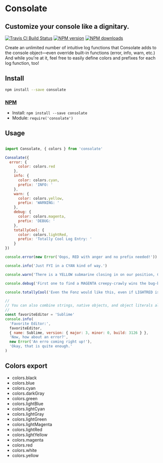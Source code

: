 <!-- TITLE/ -->

<h1>Consolate</h1>

<!-- /TITLE -->


<h2>Customize your console like a dignitary.</h2>

<!-- BADGES/ -->

<span class="badge-travisci"><a href="http://travis-ci.org/rollercodester/consolate" title="Check this project's build status on TravisCI"><img src="https://img.shields.io/travis/rollercodester/consolate/master.svg" alt="Travis CI Build Status" /></a></span>
<span class="badge-npmversion"><a href="https://npmjs.org/package/consolate" title="View this project on NPM"><img src="https://img.shields.io/npm/v/consolate.svg" alt="NPM version" /></a></span>
<span class="badge-npmdownloads"><a href="https://npmjs.org/package/consolate" title="View this project on NPM"><img src="https://img.shields.io/npm/dm/consolate.svg" alt="NPM downloads" /></a></span>

<!-- /BADGES -->


<!-- DESCRIPTION/ -->

Create an unlimited number of intuitive log functions that Consolate adds to the console object&mdash;even override built-in functions (error, info, warn, etc.) And while you're at it, feel free to easily define colors and prefixes for each log function, too!

<!-- /DESCRIPTION -->

## Install

```bash
npm install --save consolate
```

<a href="https://npmjs.com" title="npm is a package manager for javascript"><h3>NPM</h3></a><ul>
<li>Install: <code>npm install --save consolate</code></li>
<li>Module: <code>require('consolate')</code></li></ul>

## Usage

```javascript

import Consolate, { colors } from 'consolate'

Consolate({
  error: {
      color: colors.red
    },
    info: {
      color: colors.cyan,
      prefix: 'INFO: '
    },
    warn: {
      color: colors.yellow,
      prefix: 'WARNING: '
    },
    debug: {
      color: colors.magenta,
      prefix: 'DEBUG: '
    },
    totallyCool: {
      color: colors.lightRed,
      prefix: 'Totally Cool Log Entry: '
    }
})

console.error(new Error('Oops, RED with anger and no prefix needed!'))

console.info('Just FYI in a CYAN kind of way.')

console.warn('There is a YELLOW submarine closing in on our position, Captain!')

console.debug('First one to find a MAGENTA creepy-crawly wins the bug-bash!')

console.totallyCool('Even the Fonz would like this, even if LIGHTRED is kind of girly.')

//
// You can also combine strings, native objects, and object literals all on one log statement:
//
const favoriteEditor = 'Sublime'
console.info(
  'Favorite Editor:',
  favoriteEditor,
  { name: Sublime, version: { major: 3, minor: 0, build: 3126 } },
  'Now, how about an error?',
  new Error('An erro coming right up!'),
  'Okay, that is quite enough.'
)

```

## Colors export

- colors.black
- colors.blue
- colors.cyan
- colors.darkGray
- colors.green
- colors.lightBlue
- colors.lightCyan
- colors.lightGray
- colors.lightGreen
- colors.lightMagenta
- colors.lightRed
- colors.lightYellow
- colors.magenta
- colors.red
- colors.white
- colors.yellow